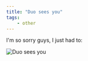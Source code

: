 ```yaml
---
title: "Duo sees you"
tags:
    - other
---
```

I'm so sorry guys, I just had to:

![Duo sees you](https://u.cubeupload.com/MDWalters/x0jP42.jpg)